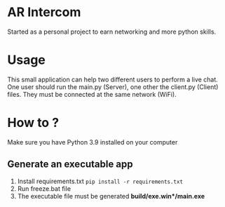 # AR Intercom
Started as a personal project to earn networking and more python skills.

# Usage
This small application can help two different users to perform a live chat. 
One user should run the main.py (Server), one other the client.py (Client) files.
They must be connected at the same network (WiFi).

# How to ?
Make sure you have Python 3.9 installed on your computer 

## Generate an executable app

1. Install requirements.txt `pip install -r requirements.txt`
2. Run freeze.bat file
3. The executable file must be generated __build/exe.win*/main.exe__

